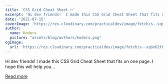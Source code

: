 ```yaml
---
title: 'CSS Grid Cheat Sheet 🔥'
excerpt: 'Hi dev friends!  I made this CSS Grid Cheat Sheet that fits on one page. I hope this will help you...'
date: '2021-07-15'
coverImage: 'https://res.cloudinary.com/practicaldev/image/fetch/s--sqGnD2fL--/c_imagga_scale,f_auto,fl_progressive,h_420,q_auto,w_1000/https://dev-to-uploads.s3.amazonaws.com/uploads/articles/mok7m4ysvqm515f4w8la.png'
author:
  name: Koders
  picture: "assets/blog/authors/koders.png"
ogImage:
  url: 'https://res.cloudinary.com/practicaldev/image/fetch/s--sqGnD2fL--/c_imagga_scale,f_auto,fl_progressive,h_420,q_auto,w_1000/https://dev-to-uploads.s3.amazonaws.com/uploads/articles/mok7m4ysvqm515f4w8la.png'
---
```


Hi dev friends!  I made this CSS Grid Cheat Sheet that fits on one page. I hope this will help you...

[Read more](https://dev.to/simonpaix/css-grid-cheat-sheet-2ll8)
